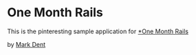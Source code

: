 # One Month Rails

This is the pinteresting sample application for 
[*One Month Rails](http://onemonthrails.com)

by [Mark Dent](www.lifejudge.com)